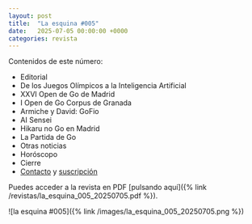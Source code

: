 ```yaml
---
layout: post
title:  "La esquina #005"
date:   2025-07-05 00:00:00 +0000
categories: revista
---
```


Contenidos de este número:

  * Editorial
  * De los Juegos Olímpicos a la Inteligencia Artificial
  * XXVI Open de Go de Madrid
  * I Open de Go Corpus de Granada
  * Armiche y David: GoFio
  * AI Sensei
  * Hikaru no Go en Madrid
  * La Partida de Go
  * Otras noticias
  * Horóscopo
  * Cierre
  * [Contacto](mailto:esquinago.revista@gmail.com) y [suscripción](/subscription/)

Puedes acceder a la revista en PDF [pulsando aquí]({% link /revistas/la_esquina_005_20250705.pdf %}).

![la esquina #005]({% link /images/la_esquina_005_20250705.png %})
